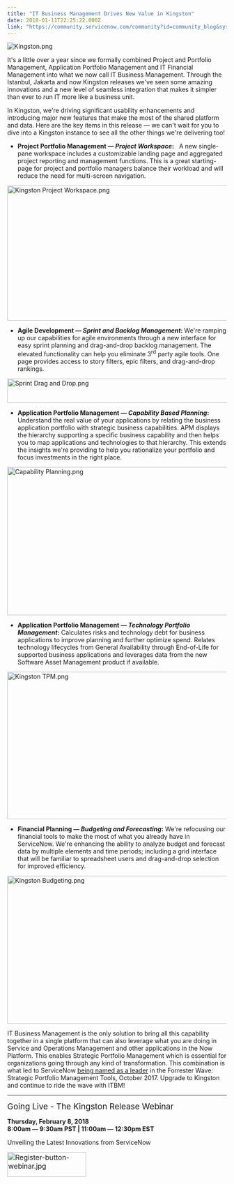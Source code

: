 ```yaml
---
title: "IT Business Management Drives New Value in Kingston"
date: 2018-01-11T22:25:22.000Z
link: "https://community.servicenow.com/community?id=community_blog&sys_id=2fed222ddbd0dbc01dcaf3231f96193a"
---
```

<p><img   alt="Kingston.png" class="image-6 jive-image" src="3561908adb949704ed6af3231f961915.iix" style="height: auto;"/></p><p>It's a little over a year since we formally combined Project and Portfolio Management, Application Portfolio Management and IT Financial Management into what we now call IT Business Management. Through the Istanbul, Jakarta and now Kingston releases we've seen some amazing innovations and a new level of seamless integration that makes it simpler than ever to run IT more like a business unit.</p><p></p><p>In Kingston, we're driving significant usability enhancements and introducing major new features that make the most of the shared platform and data. Here are the key items in this release — we can't wait for you to dive into a Kingston instance to see all the other things we're delivering too!</p><p></p><ul><li><strong>Project Portfolio Management <em>— Project Workspace</em>:</strong>   A new single-pane workspace includes a customizable landing page and aggregated project reporting and management functions. This is a great starting-page for project and portfolio managers balance their workload and will reduce the need for multi-screen navigation.</li></ul><p><img   alt="Kingston Project Workspace.png" class="image-1 jive-image" src="81861986dbd4d304b322f4621f961911.iix" style="width: 620px; height: 310px;"/></p><ul><li><strong>Agile Development — <em>Sprint and Backlog Management</em>: </strong>We're ramping up our capabilities for<strong> </strong>agile environments through a new interface for easy sprint planning and drag-and-drop backlog management. The elevated functionality can help you eliminate 3<sup>rd</sup> party agile tools. One page provides access to story filters, epic filters, and drag-and-drop rankings.</li></ul><p><img   alt="Sprint Drag and Drop.png" class="image-2 jive-image" src="25217006dbd8dfc03eb27a9e0f9619b4.iix" style="width: 620px; height: 56px;"/></p><ul><li><strong>Application Portfolio Management — <em>Capability Based Planning</em>:</strong> Understand the real value of your applications by relating the business application portfolio with strategic business capabilities. APM displays the hierarchy supporting a specific business capability and then helps you to map applications and technologies to that hierarchy. This extends the insights we're providing to help you rationalize your portfolio and focus investments in the right place.</li></ul><p><img   alt="Capability Planning.png" class="image-3 jive-image" src="b246e7f9db541fc068c1fb651f961914.iix" style="width: 620px; height: 340px;"/></p><ul><li><strong>Application Portfolio Management — <em>Technology Portfolio Management</em>:</strong> Calculates risks and technology debt for business applications to improve planning and further optimize spend. Relates technology lifecycles from General Availability through End-of-Life for supported business applications and leverages data from the new Software Asset Management product if available.</li></ul><p><img   alt="Kingston TPM.png" class="image-4 jive-image" src="04651502dbd4d304b322f4621f961937.iix" style="width: 620px; height: 338px;"/></p><ul><li><strong>Financial Planning — <em>Budgeting and Forecasting</em>:</strong> We're refocusing our financial tools to make the most of what you already have in ServiceNow. We're enhancing the ability to analyze budget and forecast data by multiple elements and time periods; including a grid interface that will be familiar to spreadsheet users and drag-and-drop selection for improved efficiency.</li></ul><p><img   alt="Kingston Budgeting.png" class="image-5 jive-image" src="a9b0bc06db98dfc068c1fb651f961997.iix" style="width: 620px; height: 339px;"/></p><p></p><p>IT Business Management is the only solution to bring all this capability together in a single platform that can also leverage what you are doing in Service and Operations Management and other applications in the Now Platform. This enables Strategic Portfolio Management which is essential for organizations going through any kind of transformation. This combination is what led to ServiceNow <a title="ww.servicenow.com/lpayr/forrester-spm-wave.html" href="https://www.servicenow.com/lpayr/forrester-spm-wave.html">being named as a leader</a> in the Forrester Wave: Strategic Portfolio Management Tools, October 2017. Upgrade to Kingston and continue to ride the wave with ITBM!</p><p></p><hr/><p></p><p><span style="font-size: 14pt;">Going Live - The Kingston Release Webinar</span></p><p><strong>Thursday, February 8, 2018<br/>8:00am — 9:30am PST | 11:00am — 12:30pm EST   </strong></p><p>Unveiling the Latest Innovations from ServiceNow</p><p><span style="font-size: 12pt;"><a href="http://info.servicenow.com/LP=9287?referenceSource=communityblog"><img  __jive_id="412593" alt="Register-button-webinar.jpg" class="image-2 jive-image" height="57" src="b0e3bb39db5cdfc0b322f4621f9619eb.iix" width="181"/></a></span></p>